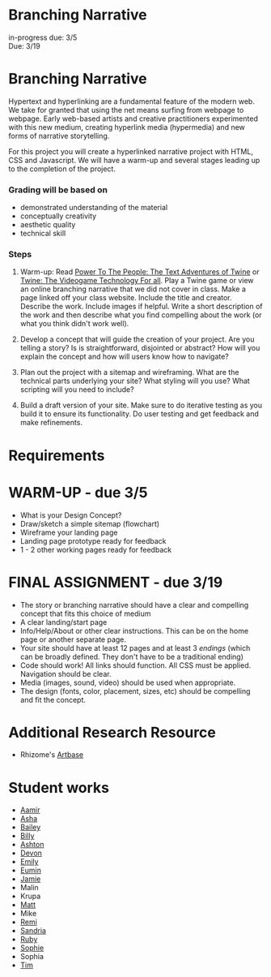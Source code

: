 # Branching Narrative

in-progress due: 3/5  
Due: 3/19

# Branching Narrative

Hypertext and hyperlinking are a fundamental feature of the modern web. We take for granted that using the net means surfing from webpage to webpage. Early web-based artists and creative practitioners experimented with this new medium, creating hyperlink media (hypermedia) and new forms of narrative storytelling.

For this project you will create a hyperlinked narrative project with HTML, CSS and Javascript. We will have a warm-up and several stages leading up to the completion of the project.

### Grading will be based on

* demonstrated understanding of the material
* conceptually creativity
* aesthetic quality
* technical skill

### Steps

1. Warm-up: Read [Power To The People: The Text Adventures of Twine](https://www.gamespot.com/articles/power-to-the-people-the-text-adventures-of-twine/1100-6402665/) or [Twine: The Videogame Technology For all](http://www.nytimes.com/2014/11/23/magazine/twine-the-video-game-technology-for-all.html). Play a Twine game or view an online branching narrative that we did not cover in class. Make a page linked off your class website. Include the title and creator. Describe the work. Include images if helpful. Write a short description of the work and then describe what you find compelling about the work (or what you think didn't work well).

2. Develop a concept that will guide the creation of your project. Are you telling a story? Is is straightforward, disjointed or abstract? How will you explain the concept and how will users know how to navigate?

3. Plan out the project with a sitemap and wireframing. What are the technical parts underlying your site? What styling will you use? What scripting will you need to include?

4. Build a draft version of your site. Make sure to do iterative testing as you build it to ensure its functionality. Do user testing and get feedback and make refinements.

# Requirements

# WARM-UP - due 3/5
* What is your Design Concept?
* Draw/sketch a simple sitemap (flowchart)
* Wireframe your landing page
* Landing page prototype ready for feedback
* 1 - 2 other working pages ready for feedback

# FINAL ASSIGNMENT - due 3/19
* The story or branching narrative should have a clear and compelling concept that fits this choice of medium
* A clear landing/start page
* Info/Help/About or other clear instructions. This can be on the home page or another separate page.
* Your site should have at least 12 pages and at least 3 *endings* (which can be broadly defined. They don't have to be a traditional ending)
* Code should work! All links should function. All CSS must be applied. Navigation should be clear.
* Media (images, sound, video) should be used when appropriate. 
* The design (fonts, color, placement, sizes, etc) should be compelling and fit the concept.

# Additional Research Resource
* Rhizome's [Artbase](https://anthology.rhizome.org)

# Student works

* [Aamir](http://storm.usc.edu/~khuller/surveillance/surveillancemaster.html)
* [Asha](storm.usc.edu/~asharao/project2.html)
* [Bailey](http://storm.usc.edu/~baileyla/assignments/BranchingNarrative.html)
* [Billy](http://storm.usc.edu/~wbjork/people.html)
* [Ashton](http://storm.usc.edu/~ashtontu/twine_game/home.html)
* [Devon](http://storm.usc.edu/~dgadzins/twineSite/index.html)
* [Emily](http://storm.usc.edu/~emilywin/iml300/branch/branch1/branch1.html)
* [Eumin](http://storm.usc.edu/~euminlee/Assignment_5/)
* [Jamie](http://storm.usc.edu/~jamieali/assignment2/landingpage2.html)
* Malin
* Krupa
* [Matt](http://storm.usc.edu/~mhanisch/twine/landing_page/)
* Mike
* [Remi](http://storm.usc.edu/~rwedin/project2/index.html)
* [Sandria](http://storm.usc.edu/~sandriat/story.html)
* [Ruby](http://storm.usc.edu/~kaidiyua/USCVillage/Home.html)
* [Sophie](http://storm.usc.edu/~kyoungyk/sophie/project_htmls/project2.html)
* Sophia
* [Tim](http://storm.usc.edu/~timothrs/Connectivity/)

